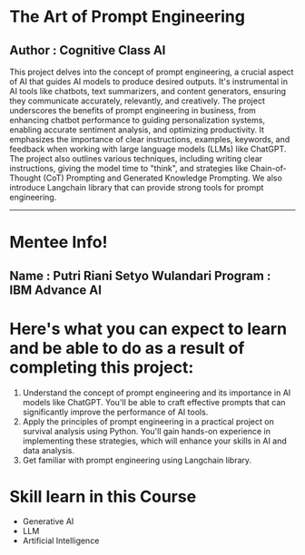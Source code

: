 # The Art of Prompt Engineering

## Author : Cognitive Class AI

This project delves into the concept of prompt engineering, a crucial aspect of AI that guides AI models to produce desired outputs. It's instrumental in AI tools like chatbots, text summarizers, and content generators, ensuring they communicate accurately, relevantly, and creatively. The project underscores the benefits of prompt engineering in business, from enhancing chatbot performance to guiding personalization systems, enabling accurate sentiment analysis, and optimizing productivity. It emphasizes the importance of clear instructions, examples, keywords, and feedback when working with large language models (LLMs) like ChatGPT. The project also outlines various techniques, including writing clear instructions, giving the model time to "think", and strategies like Chain-of-Thought (CoT) Prompting and Generated Knowledge Prompting. We also introduce Langchain library that can provide strong tools for prompt engineering.

--------------------------------------------------------
# Mentee Info!
Name : Putri Riani Setyo Wulandari
Program : IBM Advance AI
--------------------------------------------------------

# Here's what you can expect to learn and be able to do as a result of completing this project:
1. Understand the concept of prompt engineering and its importance in AI models like ChatGPT. You'll be able to craft effective prompts that can significantly improve the performance of AI tools.
2. Apply the principles of prompt engineering in a practical project on survival analysis using Python. You'll gain hands-on experience in implementing these strategies, which will enhance your skills in AI and data analysis.
3. Get familiar with prompt engineering using Langchain library.


# Skill learn in this Course
- Generative AI
- LLM
- Artificial Intelligence
